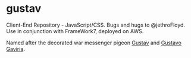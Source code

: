 # gustav
Client-End  Repository - JavaScript/CSS. Bugs and hugs to @jethroFloyd.
Use in conjunction with FrameWork7, deployed on AWS.

Named after the decorated war messenger pigeon [Gustav](https://en.wikipedia.org/wiki/Gustav_(pigeon)) and [Gustavo Gaviria](http://narcos.wikia.com/wiki/Gustavo_Gaviria).

